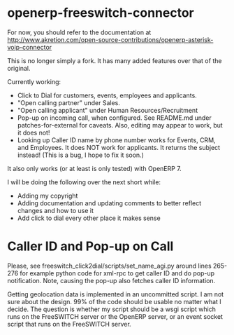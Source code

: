 openerp-freeswitch-connector
============================

For now, you should refer to the documentation at
http://www.akretion.com/open-source-contributions/openerp-asterisk-voip-connector

This is no longer simply a fork. It has many added features over that of the
original.

Currently working:
 * Click to Dial for customers, events, employees and applicants.
 * "Open calling partner" under Sales.
 * "Open calling applicant" under Human Resources/Recruitment
 * Pop-up on incoming call, when configured. See README.md under
   patches-for-external for caveats. Also, editing may appear to work, but it
   does not!
 * Looking up Caller ID name by phone number works for Events, CRM,
   and Employees. It does NOT work for applicants. It returns the subject
   instead! (This is a bug, I hope to fix it soon.)

It also only works (or at least is only tested) with OpenERP 7.

I will be doing the following over the next short while:
* Adding my copyright
* Adding documentation and updating comments to better reflect changes and how
  to use it
* Add click to dial every other place it makes sense


Caller ID and Pop-up on Call
============================

Please, see freeswitch_click2dial/scripts/set_name_agi.py around lines 265-276
for example python code for xml-rpc to get caller ID and do pop-up
notification. Note, causing the pop-up also fetches caller ID information.

Getting geolocation data is implemented in an uncommitted script. I am not sure
about the design. 99% of the code should be usable no matter what I decide.
The question is whether my script should be a wsgi script which runs on the
FreeSWITCH server or the OpenERP server, or an event socket script that runs on
the FreeSWITCH server.
